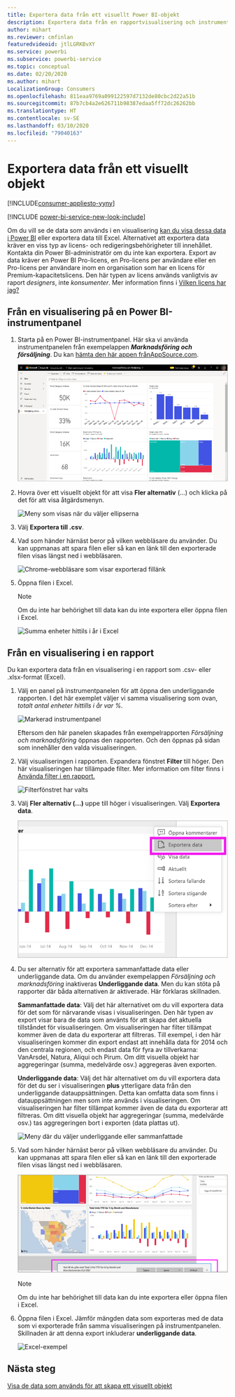 ```yaml
---
title: Exportera data från ett visuellt Power BI-objekt
description: Exportera data från en rapportvisualisering och instrumentpanelvisualisering och visa dem i Excel.
author: mihart
ms.reviewer: cmfinlan
featuredvideoid: jtlLGRKBvXY
ms.service: powerbi
ms.subservice: powerbi-service
ms.topic: conceptual
ms.date: 02/20/2020
ms.author: mihart
LocalizationGroup: Consumers
ms.openlocfilehash: 811eaa9769a099122597d7132de80cbc2d22a51b
ms.sourcegitcommit: 87b7cb4a2e626711b98387edaa5ff72dc26262bb
ms.translationtype: HT
ms.contentlocale: sv-SE
ms.lasthandoff: 03/10/2020
ms.locfileid: "79040163"
---
```

# <a name="export-data-from-a-visual"></a>Exportera data från ett visuellt objekt

[!INCLUDE[consumer-appliesto-yyny](../includes/consumer-appliesto-yyny.md)]

[!INCLUDE [power-bi-service-new-look-include](../includes/power-bi-service-new-look-include.md)]

Om du vill se de data som används i en visualisering [kan du visa dessa data i Power BI](end-user-show-data.md) eller exportera data till Excel. Alternativet att exportera data kräver en viss typ av licens- och redigeringsbehörigheter till innehållet. Kontakta din Power BI-administratör om du inte kan exportera. Export av data kräver en Power BI Pro-licens, en Pro-licens per användare eller en Pro-licens per användare inom en organisation som har en licens för Premium-kapacitetslicens. Den här typen av licens används vanligtvis av raport *designers*, inte *konsumenter*. Mer information finns i [Vilken licens har jag?](end-user-license.md)


## <a name="from-a-visual-on-a-power-bi-dashboard"></a>Från en visualisering på en Power BI-instrumentpanel

1. Starta på en Power BI-instrumentpanel. Här ska vi använda instrumentpanelen från exempelappen ***Marknadsföring och försäljning***. Du kan [hämta den här appen frånAppSource.com](https://appsource.microsoft.com/product/power-bi/microsoft-retail-analysis-sample.salesandmarketingsample-preview?flightCodes=e2b06c7a-a438-4d99-9eb6-4324ce87f282).

    ![Appinstrumentpanel](media/end-user-export/power-bi-dashboards.png)

2. Hovra över ett visuellt objekt för att visa **Fler alternativ** (...) och klicka på det för att visa åtgärdsmenyn.

    ![Meny som visas när du väljer ellipserna](media/end-user-export/power-bi-options-menu.png)

3. Välj **Exportera till .csv**.

4. Vad som händer härnäst beror på vilken webbläsare du använder. Du kan uppmanas att spara filen eller så kan en länk till den exporterade filen visas längst ned i webbläsaren. 

    ![Chrome-webbläsare som visar exporterad fillänk](media/end-user-export/power-bi-dashboard-exports.png)

5. Öppna filen i Excel. 

    > [!NOTE]
    > Om du inte har behörighet till data kan du inte exportera eller öppna filen i Excel.  

    ![Summa enheter hittils i år i Excel](media/end-user-export/power-bi-excel.png)


## <a name="from-a-visual-in-a-report"></a>Från en visualisering i en rapport
Du kan exportera data från en visualisering i en rapport som .csv- eller .xlsx-format (Excel). 

1. Välj en panel på instrumentpanelen för att öppna den underliggande rapporten.  I det här exemplet väljer vi samma visualisering som ovan, *totalt antal enheter hittills i år var %.* 

    ![Markerad instrumentpanel](media/end-user-export/power-bi-export-reports.png)

    Eftersom den här panelen skapades från exempelrapporten *Försäljning och marknadsföring* öppnas den rapporten. Och den öppnas på sidan som innehåller den valda visualiseringen. 

2. Välj visualiseringen i rapporten. Expandera fönstret **Filter** till höger. Den här visualiseringen har tillämpade filter. Mer information om filter finns i [Använda filter i en rapport.](end-user-report-filter.md)

    ![Filterfönstret har valts](media/end-user-export/power-bi-export-filter.png)


3. Välj **Fler alternativ (...)** uppe till höger i visualiseringen. Välj **Exportera data**.

    ![Markerade exporterade data från listrutan](media/end-user-export/power-bi-export-report.png)

4. Du ser alternativ för att exportera sammanfattade data eller underliggande data. Om du använder exempelappen *Försäljning och marknadsföring* inaktiveras **Underliggande data**. Men du kan stöta på rapporter där båda alternativen är aktiverade. Här förklaras skillnaden.

    **Sammanfattade data**: Välj det här alternativet om du vill exportera data för det som för närvarande visas i visualiseringen.  Den här typen av export visar bara de data som använts för att skapa det aktuella tillståndet för visualiseringen. Om visualiseringen har filter tillämpat kommer även de data du exporterar att filtreras. Till exempel, i den här visualiseringen kommer din export endast att innehålla data för 2014 och den centrala regionen, och endast data för fyra av tillverkarna: VanArsdel, Natura, Aliqui och Pirum. Om ditt visuella objekt har aggregeringar (summa, medelvärde osv.) aggregeras även exporten. 
  

    **Underliggande data**: Välj det här alternativet om du vill exportera data för det du ser i visualiseringen **plus** ytterligare data från den underliggande datauppsättningen.  Detta kan omfatta data som finns i datauppsättningen men som inte används i visualiseringen. Om visualiseringen har filter tillämpat kommer även de data du exporterar att filtreras.  Om ditt visuella objekt har aggregeringar (summa, medelvärde osv.) tas aggregeringen bort i exporten (data plattas ut). 

    ![Meny där du väljer underliggande eller sammanfattade](media/end-user-export/power-bi-export-underlying.png)

5. Vad som händer härnäst beror på vilken webbläsare du använder. Du kan uppmanas att spara filen eller så kan en länk till den exporterade filen visas längst ned i webbläsaren. 

    ![Exporterad fil visas i webbläsaren Microsoft Edge](media/end-user-export/power-bi-export-edge-browser.png)

    > [!NOTE]
    > Om du inte har behörighet till data kan du inte exportera eller öppna filen i Excel.  


6. Öppna filen i Excel. Jämför mängden data som exporteras med de data som vi exporterade från samma visualiseringen på instrumentpanelen. Skillnaden är att denna export inkluderar **underliggande data**. 

    ![Excel-exempel](media/end-user-export/power-bi-underlying.png)

## <a name="next-steps"></a>Nästa steg

[Visa de data som används för att skapa ett visuellt objekt](end-user-show-data.md)